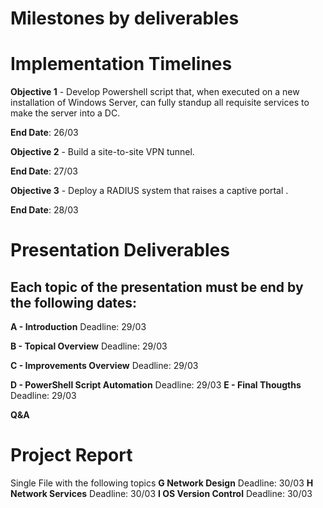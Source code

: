 # Milestones by deliverables



# Implementation Timelines

**Objective 1** - Develop Powershell script that, when executed on a new installation of Windows Server, can fully standup all requisite services to make the server into a DC.

**End Date**: 26/03



**Objective 2** - Build a site-to-site VPN tunnel.

**End Date**: 27/03



**Objective 3** - Deploy a RADIUS system that raises a captive portal .

**End Date**: 28/03



# Presentation Deliverables

## Each topic of the presentation must be end by the following dates:
**A - Introduction**
Deadline: 29/03

**B - Topical Overview**
Deadline: 29/03

**C - Improvements Overview**
Deadline: 29/03

**D - PowerShell Script Automation**
Deadline: 29/03
**E - Final Thougths**
Deadline: 29/03

**Q&A**



# Project Report
Single File with the following topics
**G Network Design**
Deadline: 30/03
**H Network Services**
Deadline: 30/03
**I OS Version Control**
Deadline: 30/03